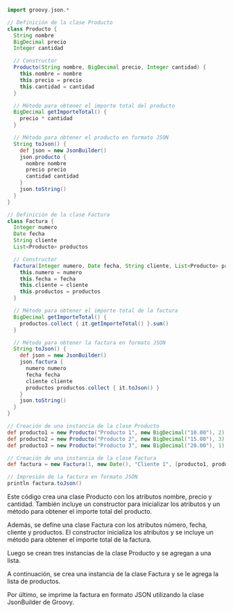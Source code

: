 ```groovy
import groovy.json.*

// Definición de la clase Producto
class Producto {
  String nombre
  BigDecimal precio
  Integer cantidad

  // Constructor
  Producto(String nombre, BigDecimal precio, Integer cantidad) {
    this.nombre = nombre
    this.precio = precio
    this.cantidad = cantidad
  }

  // Método para obtener el importe total del producto
  BigDecimal getImporteTotal() {
    precio * cantidad
  }

  // Método para obtener el producto en formato JSON
  String toJson() {
    def json = new JsonBuilder()
    json.producto {
      nombre nombre
      precio precio
      cantidad cantidad
    }
    json.toString()
  }
}

// Definición de la clase Factura
class Factura {
  Integer numero
  Date fecha
  String cliente
  List<Producto> productos

  // Constructor
  Factura(Integer numero, Date fecha, String cliente, List<Producto> productos) {
    this.numero = numero
    this.fecha = fecha
    this.cliente = cliente
    this.productos = productos
  }

  // Método para obtener el importe total de la factura
  BigDecimal getImporteTotal() {
    productos.collect { it.getImporteTotal() }.sum()
  }

  // Método para obtener la factura en formato JSON
  String toJson() {
    def json = new JsonBuilder()
    json.factura {
      numero numero
      fecha fecha
      cliente cliente
      productos productos.collect { it.toJson() }
    }
    json.toString()
  }
}

// Creación de una instancia de la clase Producto
def producto1 = new Producto("Producto 1", new BigDecimal("10.00"), 2)
def producto2 = new Producto("Producto 2", new BigDecimal("15.00"), 3)
def producto3 = new Producto("Producto 3", new BigDecimal("20.00"), 1)

// Creación de una instancia de la clase Factura
def factura = new Factura(1, new Date(), "Cliente 1", [producto1, producto2, producto3])

// Impresión de la factura en formato JSON
println factura.toJson()
```

Este código crea una clase Producto con los atributos nombre, precio y cantidad. También incluye un constructor para inicializar los atributos y un método para obtener el importe total del producto.

Además, se define una clase Factura con los atributos número, fecha, cliente y productos. El constructor inicializa los atributos y se incluye un método para obtener el importe total de la factura.

Luego se crean tres instancias de la clase Producto y se agregan a una lista.

A continuación, se crea una instancia de la clase Factura y se le agrega la lista de productos.

Por último, se imprime la factura en formato JSON utilizando la clase JsonBuilder de Groovy.